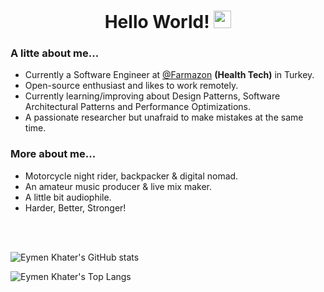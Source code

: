 <h1 align="center">
    Hello World!
  <img src="https://emojis.slackmojis.com/emojis/images/1618168199/29411/world.gif?1618168199" width="28"/>
</h1>

### A litte about me...

* Currently a Software Engineer at <a href="">@Farmazon</a> **(Health Tech)** in Turkey.
* Open-source enthusiast and likes to work remotely.
* Currently learning/improving about Design Patterns, Software Architectural Patterns and Performance Optimizations.
* A passionate researcher but unafraid to make mistakes at the same time.


### More about me...

* Motorcycle night rider, backpacker & digital nomad.
* An amateur music producer & live mix maker.
* A little bit audiophile.
* Harder, Better, Stronger!

<br>
<br>


![Eymen Khater's GitHub stats](https://github-readme-stats.vercel.app/api?username=eymenkhater&include_all_commits=true&count_private=true&show_icons=true&theme=github_dark)

![Eymen Khater's Top Langs](https://github-readme-stats.vercel.app/api/top-langs/?username=eymenkhater&layout=compact&theme=github_dark&card_width=450)

